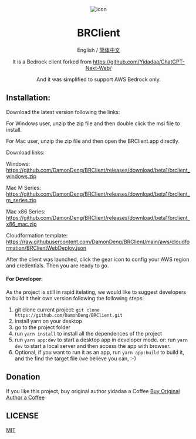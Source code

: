 <div align="center">
<img src="./app/icons/bedrock_32.svg" alt="icon"/>

<h1 align="center">BRClient</h1>

English / [简体中文](./README_CN.md)

It is a Bedrock client forked from https://github.com/Yidadaa/ChatGPT-Next-Web/

And it was simplified to support AWS Bedrock only.


</div>

## Installation:

Download the latest version following the links:

For Windows user, unzip the zip file and then double click the msi file to install.

For Mac user, unzip the zip file and then open the BRClient.app directly.

Download links:

Windows:
https://github.com/DamonDeng/BRClient/releases/download/beta1/brclient_windows.zip


Mac M Series:
https://github.com/DamonDeng/BRClient/releases/download/beta1/brclient_m_series.zip


Mac x86 Series:
https://github.com/DamonDeng/BRClient/releases/download/beta1/brclient_x86_mac.zip



Cloudformation template:
https://raw.githubusercontent.com/DamonDeng/BRClient/main/aws/cloudformation/BRClientWebDeploy.json

After the client was launched, click the gear icon to config your AWS region and credentials. Then you are ready to go.

#### For Developer:


As the project is still in rapid itelating, we would like to suggest developers to build it their own version following the following steps:

1. git clone current project: `git clone https://github.com/DamonDeng/BRClient.git`
2. install yarn on your desktop
3. go to the project folder
4. run `yarn install` to install all the dependences of the project
5. run `yarn app:dev` to start a desktop app in developer mode.    or:   run `yarn dev` to start a local server and then access the app with browser.
6. Optional, if you want to run it as an app, run `yarn app:build` to build it, and the find the target file (we believe you can, :-)


## Donation
If you like this project, buy original author yidadaa a Coffee
[Buy Original Author a Coffee](https://www.buymeacoffee.com/yidadaa)

## LICENSE

[MIT](https://opensource.org/license/mit/)
